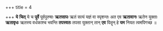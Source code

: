+++
title = 4

+++
**ये** **चित्** ये च **पूर्वे** पूर्वपुरुषाः **ऋतसापः** ऋतं सत्यं यज्ञं वा स्पृशन्तः अत एव **ऋतावानः** ऋतेन युक्ताः **ऋतावृधः** ऋतस्य वर्धकाश्च भवन्ति **तपस्वतः** तपसा युक्तान् तान् **एव** पितॄन् हे **यम** नियत त्वमपिगच्छ ॥